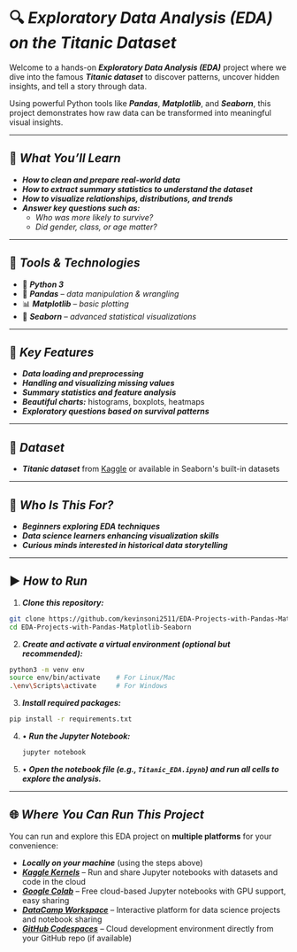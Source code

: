 # 🔍 ***Exploratory Data Analysis (EDA) on the Titanic Dataset***

Welcome to a hands-on ***Exploratory Data Analysis (EDA)*** project where we dive into the famous ***Titanic dataset*** to discover patterns, uncover hidden insights, and tell a story through data.

Using powerful Python tools like ***Pandas***, ***Matplotlib***, and ***Seaborn***, this project demonstrates how raw data can be transformed into meaningful visual insights.

---

## 🚀 ***What You’ll Learn***

*  ***How to clean and prepare real-world data***
*  ***How to extract summary statistics to understand the dataset***
*  ***How to visualize relationships, distributions, and trends***
*  ***Answer key questions such as:***
    *  *Who was more likely to survive?*
    *  *Did gender, class, or age matter?*

---

## 🧰 ***Tools & Technologies***

*  🐍 ***Python 3***
*  🐼 ***Pandas*** – *data manipulation & wrangling*
*  📊 ***Matplotlib*** – *basic plotting*
*  🎨 ***Seaborn*** – *advanced statistical visualizations*

---

## 📌 ***Key Features***

*  ***Data loading and preprocessing***
*  ***Handling and visualizing missing values***
*  ***Summary statistics and feature analysis***
*  ***Beautiful charts:*** histograms, boxplots, heatmaps
*  ***Exploratory questions based on survival patterns***

---

## 📁 ***Dataset***

*  ***Titanic dataset*** from [Kaggle](https://www.kaggle.com/c/titanic) or available in Seaborn's built-in datasets

---

## 🎯 ***Who Is This For?***

*  ***Beginners exploring EDA techniques***
*  ***Data science learners enhancing visualization skills***
*  ***Curious minds interested in historical data storytelling***

---

## ▶️ ***How to Run***

1.  ***Clone this repository:***

   ```bash
   git clone https://github.com/kevinsoni2511/EDA-Projects-with-Pandas-Matplotlib-Seaborn.git
   cd EDA-Projects-with-Pandas-Matplotlib-Seaborn
   ```
2.  ***Create and activate a virtual environment (optional but recommended):***

   ```bash
   python3 -m venv env
   source env/bin/activate    # For Linux/Mac  
   .\env\Scripts\activate     # For Windows
   ```
3.  ***Install required packages:***

   ```bash
   pip install -r requirements.txt
   ```
4. • ***Run the Jupyter Notebook:***

   ```bash
   jupyter notebook
   ```
5. • ***Open the notebook file (e.g., `Titanic_EDA.ipynb`) and run all cells to explore the analysis.***

---

## 🌐 ***Where You Can Run This Project***

You can run and explore this EDA project on **multiple platforms** for your convenience:

*  ***Locally on your machine*** (using the steps above)
*  ***[Kaggle Kernels](https://www.kaggle.com/)*** – Run and share Jupyter notebooks with datasets and code in the cloud
*  ***[Google Colab](https://colab.research.google.com/)*** – Free cloud-based Jupyter notebooks with GPU support, easy sharing
*  ***[DataCamp Workspace](https://www.datacamp.com/workspace)*** – Interactive platform for data science projects and notebook sharing
*  ***[GitHub Codespaces](https://github.com/features/codespaces)*** – Cloud development environment directly from your GitHub repo (if available)

